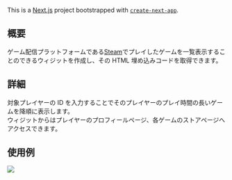 This is a [Next.js](https://nextjs.org/) project bootstrapped with [`create-next-app`](https://github.com/vercel/next.js/tree/canary/packages/create-next-app).

## 概要

ゲーム配信プラットフォームである[Steam](https://store.steampowered.com/)でプレイしたゲームを一覧表示することのできるウィジットを作成し、その HTML 埋め込みコードを取得できます。

## 詳細

対象プレイヤーの ID を入力することでそのプレイヤーのプレイ時間の長いゲームを降順に表示します。  
ウィジットからはプレイヤーのプロフィールページ、各ゲームのストアページへアクセスできます。

## 使用例

![](https://user-images.githubusercontent.com/67959648/244522109-08bd7c50-a956-46f2-9e46-a58f1706cb92.png)
